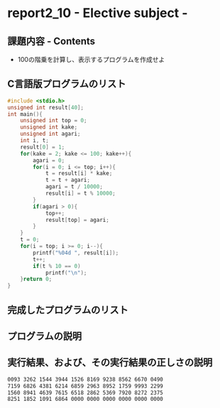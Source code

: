 # report2_10 - Elective subject -

## 課題内容 - Contents  
* 100の階乗を計算し、表示するプログラムを作成せよ  

## C言語版プログラムのリスト
```c
#include <stdio.h>
unsigned int result[40];
int main(){
	unsigned int top = 0;
	unsigned int kake;
	unsigned int agari;
	int i, t;
	result[0] = 1;
	for(kake = 2; kake <= 100; kake++){
		agari = 0;
		for(i = 0; i <= top; i++){
			t = result[i] * kake;
			t = t + agari;
			agari = t / 10000;
			result[i] = t % 10000;
		}
		if(agari > 0){
			top++;
			result[top] = agari;
		}
	}
	t = 0;
	for(i = top; i >= 0; i--){
		printf("%04d ", result[i]);
		t++;
		if(t % 10 == 0)
			printf("\n");
	}return 0;
}
```
## 完成したプログラムのリスト

## プログラムの説明

## 実行結果、および、その実行結果の正しさの説明
```txt
0093 3262 1544 3944 1526 8169 9238 8562 6670 0490
7159 6826 4381 6214 6859 2963 8952 1759 9993 2299
1560 8941 4639 7615 6518 2862 5369 7920 8272 2375
8251 1852 1091 6864 0000 0000 0000 0000 0000 0000 
```
